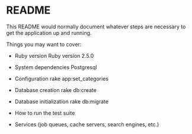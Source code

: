 # README

This README would normally document whatever steps are necessary to get the
application up and running.

Things you may want to cover:

* Ruby version
Ruby version 2.5.0

* System dependencies
Postgresql
* Configuration
rake app:set_categories
* Database creation
rake db:create
* Database initialization
rake db:migrate
* How to run the test suite

* Services (job queues, cache servers, search engines, etc.)

